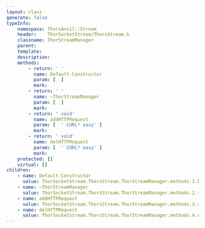 ```yaml
---
layout: class
generate: false
typeInfo:
    namespace: ThorsAnvil::Stream
    header:    ThorSocketStream/ThorsStream.h
    classname: ThorStreamManager
    parent:    
    template:  
    description: 
    methods:
        - return: ' '
          name: Default-Constructor
          param: [  ]
          mark: 
        - return: ' '
          name: ~ThorStreamManager
          param: [  ]
          mark: 
        - return: ' void'
          name: addHTTPRequest
          param: [  ' CURL* easy' ]
          mark:  
        - return: ' void'
          name: delHTTPRequest
          param: [  ' CURL* easy' ]
          mark:  
    protected: []
    virtual: []
children:
    - name: Default-Constructor
      value: ThorSocketStream.ThorsStream.ThorStreamManager.methods.1.Default-Constructor.md
    - name: ~ThorStreamManager
      value: ThorSocketStream.ThorsStream.ThorStreamManager.methods.2.~ThorStreamManager.md
    - name: addHTTPRequest
      value: ThorSocketStream.ThorsStream.ThorStreamManager.methods.3.addHTTPRequest.md
    - name: delHTTPRequest
      value: ThorSocketStream.ThorsStream.ThorStreamManager.methods.4.delHTTPRequest.md
---
```

